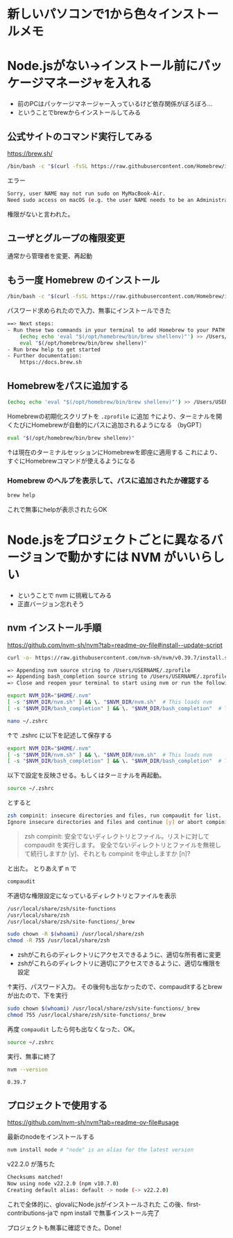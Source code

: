 # 新しいパソコンで1から色々インストールメモ


# Node.jsがない->インストール前にパッケージマネージャを入れる

- 前のPCはパッケージマネージャー入っているけど依存関係がぼろぼろ...
- ということでbrewからインストールしてみる


## 公式サイトのコマンド実行してみる

https://brew.sh/

```bash
/bin/bash -c "$(curl -fsSL https://raw.githubusercontent.com/Homebrew/install/HEAD/install.sh)"
```

エラー

```bash
Sorry, user NAME may not run sudo on MyMacBook-Air.
Need sudo access on macOS (e.g. the user NAME needs to be an Administrator)!
```

権限がないと言われた。


## ユーザとグループの権限変更

通常から管理者を変更、再起動

## もう一度 Homebrew のインストール

```bash
/bin/bash -c "$(curl -fsSL https://raw.githubusercontent.com/Homebrew/install/HEAD/install.sh)"
```
パスワード求められたので入力、無事にインストールできた

```bash
==> Next steps:
- Run these two commands in your terminal to add Homebrew to your PATH:
    (echo; echo 'eval "$(/opt/homebrew/bin/brew shellenv)"') >> /Users/USERNAME/.zprofile
    eval "$(/opt/homebrew/bin/brew shellenv)"
- Run brew help to get started
- Further documentation:
    https://docs.brew.sh
```

## Homebrewをパスに追加する

```bash
(echo; echo 'eval "$(/opt/homebrew/bin/brew shellenv)"') >> /Users/USERNAME/.zprofile
```

Homebrewの初期化スクリプトを `.zprofile` に追加
↑により、ターミナルを開くたびにHomebrewが自動的にパスに追加されるようになる
（byGPT）

```bash
eval "$(/opt/homebrew/bin/brew shellenv)"
```

↑は現在のターミナルセッションにHomebrewを即座に適用する
これにより、すぐにHomebrewコマンドが使えるようになる

### Homebrew のヘルプを表示して、パスに追加されたか確認する

```bash
brew help
```

これで無事にhelpが表示されたらOK

# Node.jsをプロジェクトごとに異なるバージョンで動かすには NVM がいいらしい

- ということで nvm に挑戦してみる
- 正直バージョン忘れそう

## nvm インストール手順

https://github.com/nvm-sh/nvm?tab=readme-ov-file#install--update-script

```bash
curl -o- https://raw.githubusercontent.com/nvm-sh/nvm/v0.39.7/install.sh | bash
```

```sh
=> Appending nvm source string to /Users/USERNAME/.zprofile
=> Appending bash_completion source string to /Users/USERNAME/.zprofile
=> Close and reopen your terminal to start using nvm or run the following to use it now:

export NVM_DIR="$HOME/.nvm"
[ -s "$NVM_DIR/nvm.sh" ] && \. "$NVM_DIR/nvm.sh"  # This loads nvm
[ -s "$NVM_DIR/bash_completion" ] && \. "$NVM_DIR/bash_completion"  # This loads nvm bash_completion
```

```sh
nano ~/.zshrc
```

↑で .zshrc に以下を記述して保存する

```sh
export NVM_DIR="$HOME/.nvm"
[ -s "$NVM_DIR/nvm.sh" ] && \. "$NVM_DIR/nvm.sh"  # This loads nvm
[ -s "$NVM_DIR/bash_completion" ] && \. "$NVM_DIR/bash_completion"  # This loads nvm bash_completion
```

以下で設定を反映させる。もしくはターミナルを再起動。

```sh
source ~/.zshrc
```

とすると

```sh
zsh compinit: insecure directories and files, run compaudit for list.
Ignore insecure directories and files and continue [y] or abort compinit [n]? 
```

> zsh compinit: 安全でないディレクトリとファイル。リストに対して compaudit を実行します。
> 安全でないディレクトリとファイルを無視して続行しますか [y]、それとも compinit を中止しますか [n]?

と出た。
とりあえず n で

```sh
compaudit
```

不適切な権限設定になっているディレクトリとファイルを表示

```sh
/usr/local/share/zsh/site-functions
/usr/local/share/zsh
/usr/local/share/zsh/site-functions/_brew
```

```sh
sudo chown -R $(whoami) /usr/local/share/zsh
chmod -R 755 /usr/local/share/zsh
```

- zshがこれらのディレクトリにアクセスできるように、適切な所有者に変更
- zshがこれらのディレクトリに適切にアクセスできるように、適切な権限を設定

↑実行、パスワード入力。
その後何も出なかったので、compauditするとbrewが出たので、下を実行

```sh
sudo chown $(whoami) /usr/local/share/zsh/site-functions/_brew
chmod 755 /usr/local/share/zsh/site-functions/_brew
```
再度 `compaudit` したら何も出なくなった、OK。

```sh
source ~/.zshrc
```

実行、無事に終了

```sh
nvm --version
```

```sh
0.39.7
```

## プロジェクトで使用する

https://github.com/nvm-sh/nvm?tab=readme-ov-file#usage

最新のnodeをインストールする

```sh
nvm install node # "node" is an alias for the latest version
```

v22.2.0 が落ちた

```sh
Checksums matched!
Now using node v22.2.0 (npm v10.7.0)
Creating default alias: default -> node (-> v22.2.0)
```

これで全体的に、glovalにNode.jsがインストールされた
この後、first-contributions-jaで npm install で無事インストール完了


プロジェクトも無事に確認できた。Done!